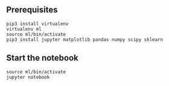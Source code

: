 ## Prerequisites

```
pip3 install virtualenv
virtualenv ml
source ml/bin/activate
pip3 install jupyter matplotlib pandas numpy scipy sklearn
```

## Start the notebook

```
source ml/bin/activate 
jupyter notebook
```